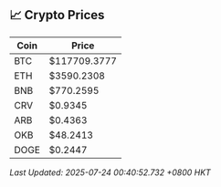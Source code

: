 ## 📈 Crypto Prices

| Coin | Price |
| ---- | ----- |
| BTC | $117709.3777 |
| ETH | $3590.2308 |
| BNB | $770.2595 |
| CRV | $0.9345 |
| ARB | $0.4363 |
| OKB | $48.2413 |
| DOGE | $0.2447 |

_Last Updated: 2025-07-24 00:40:52.732 +0800 HKT_